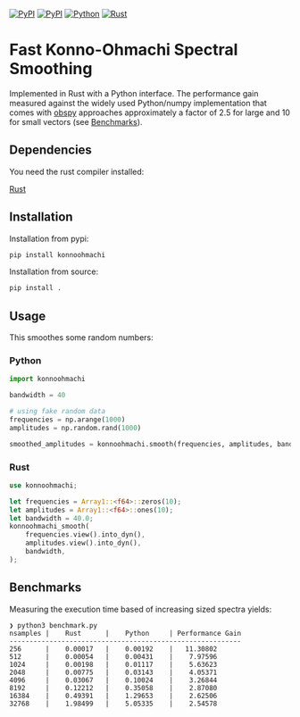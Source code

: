 [![PyPI](https://img.shields.io/pypi/v/konnoohmachi.svg)](https://pypi.python.org/pypi)
[![PyPI](https://img.shields.io/pypi/dm/konnoohmachi.svg)](https://pypi.python.org/pypi)
[![Python](https://github.com/HerrMuellerluedenscheid/konnoohmachi/actions/workflows/python.yml/badge.svg)](https://github.com/HerrMuellerluedenscheid/konnoohmachi/actions/workflows/python.yml)
[![Rust](https://github.com/HerrMuellerluedenscheid/konnoohmachi/actions/workflows/rust.yml/badge.svg)](https://github.com/HerrMuellerluedenscheid/konnoohmachi/actions/workflows/rust.yml)

Fast Konno-Ohmachi Spectral Smoothing
=====================================

Implemented in Rust with a Python interface. The performance gain measured against the widely used Python/numpy implementation that comes with [obspy](https://docs.obspy.org/packages/autogen/obspy.signal.konnoohmachismoothing.konno_ohmachi_smoothing.html#obspy.signal.konnoohmachismoothing.konno_ohmachi_smoothing) approaches approximately a factor of 2.5 for large and 10 for small vectors (see [Benchmarks](#Benchmarks)).

## Dependencies

You need the rust compiler installed:

[Rust](https://www.rust-lang.org/tools/install)

## Installation

Installation from pypi:

```bash
pip install konnoohmachi
```

Installation from source:

```bash
pip install .
```

## Usage

This smoothes some random numbers:

### Python

```python
import konnoohmachi

bandwidth = 40

# using fake random data
frequencies = np.arange(1000)
amplitudes = np.random.rand(1000)

smoothed_amplitudes = konnoohmachi.smooth(frequencies, amplitudes, bandwidth)
```

### Rust

```rust
use konnoohmachi;

let frequencies = Array1::<f64>::zeros(10);
let amplitudes = Array1::<f64>::ones(10);
let bandwidth = 40.0;
konnoohmachi_smooth(
    frequencies.view().into_dyn(),
    amplitudes.view().into_dyn(),
    bandwidth,
);
```

## Benchmarks

Measuring the execution time based of increasing sized spectra yields:

```
❯ python3 benchmark.py
nsamples |    Rust      |    Python     | Performance Gain
----------------------------------------------------------
256      |    0.00017   |    0.00192    |   11.30802
512      |    0.00054   |    0.00431    |    7.97596
1024     |    0.00198   |    0.01117    |    5.63623
2048     |    0.00775   |    0.03143    |    4.05371
4096     |    0.03067   |    0.10024    |    3.26844
8192     |    0.12212   |    0.35058    |    2.87080
16384    |    0.49391   |    1.29653    |    2.62506
32768    |    1.98499   |    5.05335    |    2.54578
```
